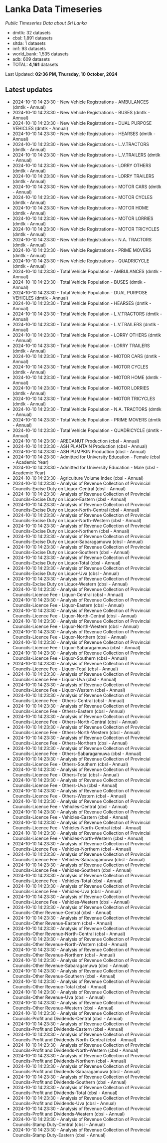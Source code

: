 # Lanka Data Timeseries
*Public Timeseries Data about Sri Lanka*

* dmtlk: 32 datasets
* cbsl: 1,891 datasets
* sltda: 1 datasets
* imf: 93 datasets
* world_bank: 1,535 datasets
* adb: 609 datasets
* TOTAL: **4,161** datasets

Last Updated: **02:36 PM, Thursday, 10 October, 2024**

## Latest updates

* 2024-10-10 14:23:30 - New Vehicle Registrations - AMBULANCES (dmtlk - Annual)
* 2024-10-10 14:23:30 - New Vehicle Registrations - BUSES (dmtlk - Annual)
* 2024-10-10 14:23:30 - New Vehicle Registrations - DUAL PURPOSE VEHICLES (dmtlk - Annual)
* 2024-10-10 14:23:30 - New Vehicle Registrations - HEARSES (dmtlk - Annual)
* 2024-10-10 14:23:30 - New Vehicle Registrations - L.V.TRACTORS (dmtlk - Annual)
* 2024-10-10 14:23:30 - New Vehicle Registrations - L.V.TRAILERS (dmtlk - Annual)
* 2024-10-10 14:23:30 - New Vehicle Registrations - LORRY OTHERS (dmtlk - Annual)
* 2024-10-10 14:23:30 - New Vehicle Registrations - LORRY TRAILERS (dmtlk - Annual)
* 2024-10-10 14:23:30 - New Vehicle Registrations - MOTOR CARS (dmtlk - Annual)
* 2024-10-10 14:23:30 - New Vehicle Registrations - MOTOR CYCLES (dmtlk - Annual)
* 2024-10-10 14:23:30 - New Vehicle Registrations - MOTOR HOME (dmtlk - Annual)
* 2024-10-10 14:23:30 - New Vehicle Registrations - MOTOR LORRIES (dmtlk - Annual)
* 2024-10-10 14:23:30 - New Vehicle Registrations - MOTOR TRICYCLES (dmtlk - Annual)
* 2024-10-10 14:23:30 - New Vehicle Registrations - N.A. TRACTORS (dmtlk - Annual)
* 2024-10-10 14:23:30 - New Vehicle Registrations - PRIME MOVERS (dmtlk - Annual)
* 2024-10-10 14:23:30 - New Vehicle Registrations - QUADRICYCLE (dmtlk - Annual)
* 2024-10-10 14:23:30 - Total Vehicle Population - AMBULANCES (dmtlk - Annual)
* 2024-10-10 14:23:30 - Total Vehicle Population - BUSES (dmtlk - Annual)
* 2024-10-10 14:23:30 - Total Vehicle Population - DUAL PURPOSE VEHICLES (dmtlk - Annual)
* 2024-10-10 14:23:30 - Total Vehicle Population - HEARSES (dmtlk - Annual)
* 2024-10-10 14:23:30 - Total Vehicle Population - L.V.TRACTORS (dmtlk - Annual)
* 2024-10-10 14:23:30 - Total Vehicle Population - L.V.TRAILERS (dmtlk - Annual)
* 2024-10-10 14:23:30 - Total Vehicle Population - LORRY OTHERS (dmtlk - Annual)
* 2024-10-10 14:23:30 - Total Vehicle Population - LORRY TRAILERS (dmtlk - Annual)
* 2024-10-10 14:23:30 - Total Vehicle Population - MOTOR CARS (dmtlk - Annual)
* 2024-10-10 14:23:30 - Total Vehicle Population - MOTOR CYCLES (dmtlk - Annual)
* 2024-10-10 14:23:30 - Total Vehicle Population - MOTOR HOME (dmtlk - Annual)
* 2024-10-10 14:23:30 - Total Vehicle Population - MOTOR LORRIES (dmtlk - Annual)
* 2024-10-10 14:23:30 - Total Vehicle Population - MOTOR TRICYCLES (dmtlk - Annual)
* 2024-10-10 14:23:30 - Total Vehicle Population - N.A. TRACTORS (dmtlk - Annual)
* 2024-10-10 14:23:30 - Total Vehicle Population - PRIME MOVERS (dmtlk - Annual)
* 2024-10-10 14:23:30 - Total Vehicle Population - QUADRICYCLE (dmtlk - Annual)
* 2024-10-10 14:23:30 - ARECANUT Production (cbsl - Annual)
* 2024-10-10 14:23:30 - ASH PLANTAIN Production (cbsl - Annual)
* 2024-10-10 14:23:30 - ASH PUMPKIN Production (cbsl - Annual)
* 2024-10-10 14:23:30 - Admitted for University Education - Female (cbsl - Academic Year)
* 2024-10-10 14:23:30 - Admitted for University Education - Male (cbsl - Academic Year)
* 2024-10-10 14:23:30 - Agriculture Volume Index (cbsl - Annual)
* 2024-10-10 14:23:30 - Analysis of Revenue Collection of Provincial Councils-Excise Duty on Liquor-Central (cbsl - Annual)
* 2024-10-10 14:23:30 - Analysis of Revenue Collection of Provincial Councils-Excise Duty on Liquor-Eastern (cbsl - Annual)
* 2024-10-10 14:23:30 - Analysis of Revenue Collection of Provincial Councils-Excise Duty on Liquor-North-Central (cbsl - Annual)
* 2024-10-10 14:23:30 - Analysis of Revenue Collection of Provincial Councils-Excise Duty on Liquor-North-Western (cbsl - Annual)
* 2024-10-10 14:23:30 - Analysis of Revenue Collection of Provincial Councils-Excise Duty on Liquor-Northern (cbsl - Annual)
* 2024-10-10 14:23:30 - Analysis of Revenue Collection of Provincial Councils-Excise Duty on Liquor-Sabaragamuwa (cbsl - Annual)
* 2024-10-10 14:23:30 - Analysis of Revenue Collection of Provincial Councils-Excise Duty on Liquor-Southern (cbsl - Annual)
* 2024-10-10 14:23:30 - Analysis of Revenue Collection of Provincial Councils-Excise Duty on Liquor-Total (cbsl - Annual)
* 2024-10-10 14:23:30 - Analysis of Revenue Collection of Provincial Councils-Excise Duty on Liquor-Uva (cbsl - Annual)
* 2024-10-10 14:23:30 - Analysis of Revenue Collection of Provincial Councils-Excise Duty on Liquor-Western (cbsl - Annual)
* 2024-10-10 14:23:30 - Analysis of Revenue Collection of Provincial Councils-Licence Fee - Liquor-Central (cbsl - Annual)
* 2024-10-10 14:23:30 - Analysis of Revenue Collection of Provincial Councils-Licence Fee - Liquor-Eastern (cbsl - Annual)
* 2024-10-10 14:23:30 - Analysis of Revenue Collection of Provincial Councils-Licence Fee - Liquor-North-Central (cbsl - Annual)
* 2024-10-10 14:23:30 - Analysis of Revenue Collection of Provincial Councils-Licence Fee - Liquor-North-Western (cbsl - Annual)
* 2024-10-10 14:23:30 - Analysis of Revenue Collection of Provincial Councils-Licence Fee - Liquor-Northern (cbsl - Annual)
* 2024-10-10 14:23:30 - Analysis of Revenue Collection of Provincial Councils-Licence Fee - Liquor-Sabaragamuwa (cbsl - Annual)
* 2024-10-10 14:23:30 - Analysis of Revenue Collection of Provincial Councils-Licence Fee - Liquor-Southern (cbsl - Annual)
* 2024-10-10 14:23:30 - Analysis of Revenue Collection of Provincial Councils-Licence Fee - Liquor-Total (cbsl - Annual)
* 2024-10-10 14:23:30 - Analysis of Revenue Collection of Provincial Councils-Licence Fee - Liquor-Uva (cbsl - Annual)
* 2024-10-10 14:23:30 - Analysis of Revenue Collection of Provincial Councils-Licence Fee - Liquor-Western (cbsl - Annual)
* 2024-10-10 14:23:30 - Analysis of Revenue Collection of Provincial Councils-Licence Fee - Others-Central (cbsl - Annual)
* 2024-10-10 14:23:30 - Analysis of Revenue Collection of Provincial Councils-Licence Fee - Others-Eastern (cbsl - Annual)
* 2024-10-10 14:23:30 - Analysis of Revenue Collection of Provincial Councils-Licence Fee - Others-North-Central (cbsl - Annual)
* 2024-10-10 14:23:30 - Analysis of Revenue Collection of Provincial Councils-Licence Fee - Others-North-Western (cbsl - Annual)
* 2024-10-10 14:23:30 - Analysis of Revenue Collection of Provincial Councils-Licence Fee - Others-Northern (cbsl - Annual)
* 2024-10-10 14:23:30 - Analysis of Revenue Collection of Provincial Councils-Licence Fee - Others-Sabaragamuwa (cbsl - Annual)
* 2024-10-10 14:23:30 - Analysis of Revenue Collection of Provincial Councils-Licence Fee - Others-Southern (cbsl - Annual)
* 2024-10-10 14:23:30 - Analysis of Revenue Collection of Provincial Councils-Licence Fee - Others-Total (cbsl - Annual)
* 2024-10-10 14:23:30 - Analysis of Revenue Collection of Provincial Councils-Licence Fee - Others-Uva (cbsl - Annual)
* 2024-10-10 14:23:30 - Analysis of Revenue Collection of Provincial Councils-Licence Fee - Others-Western (cbsl - Annual)
* 2024-10-10 14:23:30 - Analysis of Revenue Collection of Provincial Councils-Licence Fee - Vehicles-Central (cbsl - Annual)
* 2024-10-10 14:23:30 - Analysis of Revenue Collection of Provincial Councils-Licence Fee - Vehicles-Eastern (cbsl - Annual)
* 2024-10-10 14:23:30 - Analysis of Revenue Collection of Provincial Councils-Licence Fee - Vehicles-North-Central (cbsl - Annual)
* 2024-10-10 14:23:30 - Analysis of Revenue Collection of Provincial Councils-Licence Fee - Vehicles-North-Western (cbsl - Annual)
* 2024-10-10 14:23:30 - Analysis of Revenue Collection of Provincial Councils-Licence Fee - Vehicles-Northern (cbsl - Annual)
* 2024-10-10 14:23:30 - Analysis of Revenue Collection of Provincial Councils-Licence Fee - Vehicles-Sabaragamuwa (cbsl - Annual)
* 2024-10-10 14:23:30 - Analysis of Revenue Collection of Provincial Councils-Licence Fee - Vehicles-Southern (cbsl - Annual)
* 2024-10-10 14:23:30 - Analysis of Revenue Collection of Provincial Councils-Licence Fee - Vehicles-Total (cbsl - Annual)
* 2024-10-10 14:23:30 - Analysis of Revenue Collection of Provincial Councils-Licence Fee - Vehicles-Uva (cbsl - Annual)
* 2024-10-10 14:23:30 - Analysis of Revenue Collection of Provincial Councils-Licence Fee - Vehicles-Western (cbsl - Annual)
* 2024-10-10 14:23:30 - Analysis of Revenue Collection of Provincial Councils-Other Revenue-Central (cbsl - Annual)
* 2024-10-10 14:23:30 - Analysis of Revenue Collection of Provincial Councils-Other Revenue-Eastern (cbsl - Annual)
* 2024-10-10 14:23:30 - Analysis of Revenue Collection of Provincial Councils-Other Revenue-North-Central (cbsl - Annual)
* 2024-10-10 14:23:30 - Analysis of Revenue Collection of Provincial Councils-Other Revenue-North-Western (cbsl - Annual)
* 2024-10-10 14:23:30 - Analysis of Revenue Collection of Provincial Councils-Other Revenue-Northern (cbsl - Annual)
* 2024-10-10 14:23:30 - Analysis of Revenue Collection of Provincial Councils-Other Revenue-Sabaragamuwa (cbsl - Annual)
* 2024-10-10 14:23:30 - Analysis of Revenue Collection of Provincial Councils-Other Revenue-Southern (cbsl - Annual)
* 2024-10-10 14:23:30 - Analysis of Revenue Collection of Provincial Councils-Other Revenue-Total (cbsl - Annual)
* 2024-10-10 14:23:30 - Analysis of Revenue Collection of Provincial Councils-Other Revenue-Uva (cbsl - Annual)
* 2024-10-10 14:23:30 - Analysis of Revenue Collection of Provincial Councils-Other Revenue-Western (cbsl - Annual)
* 2024-10-10 14:23:30 - Analysis of Revenue Collection of Provincial Councils-Profit and Dividends-Central (cbsl - Annual)
* 2024-10-10 14:23:30 - Analysis of Revenue Collection of Provincial Councils-Profit and Dividends-Eastern (cbsl - Annual)
* 2024-10-10 14:23:30 - Analysis of Revenue Collection of Provincial Councils-Profit and Dividends-North-Central (cbsl - Annual)
* 2024-10-10 14:23:30 - Analysis of Revenue Collection of Provincial Councils-Profit and Dividends-North-Western (cbsl - Annual)
* 2024-10-10 14:23:30 - Analysis of Revenue Collection of Provincial Councils-Profit and Dividends-Northern (cbsl - Annual)
* 2024-10-10 14:23:30 - Analysis of Revenue Collection of Provincial Councils-Profit and Dividends-Sabaragamuwa (cbsl - Annual)
* 2024-10-10 14:23:30 - Analysis of Revenue Collection of Provincial Councils-Profit and Dividends-Southern (cbsl - Annual)
* 2024-10-10 14:23:30 - Analysis of Revenue Collection of Provincial Councils-Profit and Dividends-Total (cbsl - Annual)
* 2024-10-10 14:23:30 - Analysis of Revenue Collection of Provincial Councils-Profit and Dividends-Uva (cbsl - Annual)
* 2024-10-10 14:23:30 - Analysis of Revenue Collection of Provincial Councils-Profit and Dividends-Western (cbsl - Annual)
* 2024-10-10 14:23:30 - Analysis of Revenue Collection of Provincial Councils-Stamp Duty-Central (cbsl - Annual)
* 2024-10-10 14:23:30 - Analysis of Revenue Collection of Provincial Councils-Stamp Duty-Eastern (cbsl - Annual)